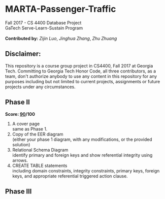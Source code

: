 # MARTA-Passenger-Traffic
Fall 2017 - CS 4400 Database Project <br/>
GaTech Serve-Learn-Sustain Program <br/>
<br/>
__Contributed by:__ *Zijin Luo*, *Jinghua Zhang*, *Zhu Zhuang* 

## Disclaimer:
This repository is a course group project in CS4400, Fall 2017 at Georgia Tech. Committing to Georgia Tech Honor Code, all three contributors, as a team, don't authorize anybody to use any content in this repository for any purposes including but not limited to current projects, assignments or future projects under any circumstances. 


## Phase II
__Score: [90](https://github.com/IvoryCandy/MARTA-Passenger-Traffic/blob/master/Phase%20II/phase2.pdf)/100__
1. A cover page
    <br/>same as Phase 1.
2. Copy of the EER diagram 
    <br/>(either your phase 1 diagram, with any modifications, or the provided solution)
3. Relational Schema Diagram
    <br/>identify primary and foreign keys and show referential integrity using arrows.
4. CREATE TABLE statements
    <br/>including domain constraints, integrity constraints, primary keys, foreign keys, and appropriate referential triggered action clause.

## Phase III
